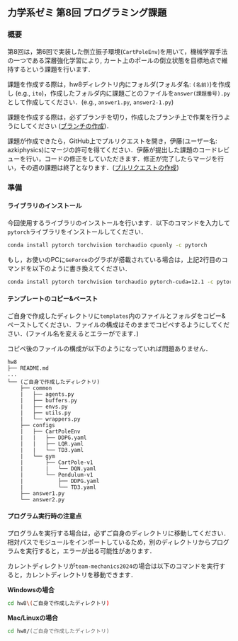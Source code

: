 ## 力学系ゼミ 第8回 プログラミング課題
### 概要
第8回は，第6回で実装した倒立振子環境(`CartPoleEnv`)を用いて，機械学習手法の一つである深層強化学習により, カート上のポールの倒立状態を目標地点で維持するという課題を行います．

課題を作成する際は，hw8ディレクトリ内にフォルダ(フォルダ名: `(名前)`)を作成し (e.g., `ito`)，作成したフォルダ内に課題ごとのファイルを`answer(課題番号).py`として作成してください．(e.g., `answer1.py`, `answer2-1.py`)

課題を作成する際は，必ずブランチを切り，作成したブランチ上で作業を行うようにしてください ([ブランチの作成](https://github.com/azkiphysics/team-mechanics2024?tab=readme-ov-file#ブランチの作成))．

課題が作成できたら，GitHub上でプルリクエストを開き，伊藤(ユーザー名: azkiphysics)にマージの許可を得てください．伊藤が提出した課題のコードレビューを行い，コードの修正をしていただきます．修正が完了したらマージを行い，その週の課題は終了となります．([プルリクエストの作成](https://github.com/azkiphysics/team-mechanics2024?tab=readme-ov-file#プルリクエストの作成))

### 準備
#### ライブラリのインストール
今回使用するライブラリのインストールを行います．以下のコマンドを入力して`pytorch`ライブラリをインストールしてください．

```zsh
conda install pytorch torchvision torchaudio cpuonly -c pytorch
```

もし，お使いのPCに`GeForce`のグラボが搭載されている場合は，上記2行目のコマンドを以下のように書き換えてください．

```zsh
conda install pytorch torchvision torchaudio pytorch-cuda=12.1 -c pytorch -c nvidia # CUDA12.1の場合のコマンド．CUDA 11.8の場合は12.1を11.8に変更する．
```

#### テンプレートのコピー&ペースト
ご自身で作成したディレクトリに`templates`内のファイルとフォルダをコピー&ペーストしてください．ファイルの構成はそのままでコピペするようにしてください．(ファイル名を変えるとエラーがでます．)

コピペ後のファイルの構成が以下のようになっていれば問題ありません．

```
hw8
├── README.md
...
└── (ご自身で作成したディレクトリ)
    ├── common
    |   ├── agents.py
    |   ├── buffers.py
    |   ├── envs.py
    |   ├── utils.py
    |   └── wrappers.py
    ├── configs
    |   ├── CartPoleEnv
    |   |   ├── DDPG.yaml
    |   |   ├── LQR.yaml
    |   |   └── TD3.yaml
    |   └── gym
    |       ├── CartPole-v1
    |       |   └── DQN.yaml
    |       └── Pendulum-v1
    |           ├── DDPG.yaml
    |           └── TD3.yaml
    ├── answer1.py
    └── answer2.py
```

#### プログラム実行時の注意点
プログラムを実行する場合は，必ずご自身のディレクトリに移動してください．相対パスでモジュールをインポートしているため，別のディレクトリからプログラムを実行すると，エラーが出る可能性があります．

カレントディレクトリが`team-mechanics2024`の場合は以下のコマンドを実行すると，カレントディレクトリを移動できます．

**Windowsの場合**

```zsh
cd hw8\(ご自身で作成したディレクトリ)
```

**Mac/Linuxの場合**

```zsh
cd hw8/(ご自身で作成したディレクトリ)
```
